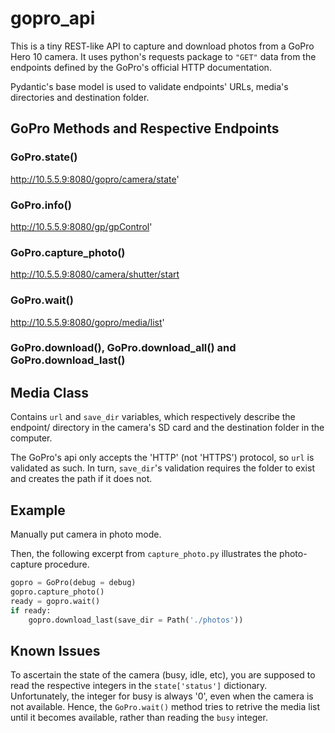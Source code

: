 # gopro_api

This is a tiny REST-like API to capture and download photos from a GoPro Hero 10 camera. 
It uses python's requests package to ```"GET"``` data from the endpoints defined by the GoPro's official HTTP documentation.

Pydantic's base model is used to validate endpoints' URLs, media's directories and destination folder.

## GoPro Methods and Respective Endpoints

### GoPro.state() 
http://10.5.5.9:8080/gopro/camera/state'

### GoPro.info()
http://10.5.5.9:8080/gp/gpControl'

### GoPro.capture_photo()
http://10.5.5.9:8080/camera/shutter/start

### GoPro.wait() 
http://10.5.5.9:8080/gopro/media/list'

### GoPro.download(), GoPro.download_all() and GoPro.download_last()



## Media Class

Contains ```url``` and ```save_dir``` variables, which respectively describe the endpoint/ directory in the camera's SD card and the destination folder in the computer.

The GoPro's api only accepts the 'HTTP' (not 'HTTPS') protocol, so ```url``` is validated as such. In turn, ```save_dir```'s validation requires the folder to exist and creates the path if it does not.

## Example

Manually put camera in photo mode.

Then, the following excerpt from ```capture_photo.py``` illustrates the photo-capture procedure.

```python
gopro = GoPro(debug = debug)
gopro.capture_photo()
ready = gopro.wait()
if ready:
    gopro.download_last(save_dir = Path('./photos'))  
```

## Known Issues

To ascertain the state of the camera (busy, idle, etc), you are supposed to read the respective integers in the ```state['status']``` dictionary. Unfortunately, the integer for busy is always '0', even when the camera is not available. Hence, the ```GoPro.wait()``` method tries to retrive the media list until it becomes available, rather than reading the ```busy``` integer.